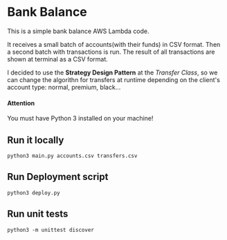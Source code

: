 # Bank Balance

This is a simple bank balance AWS Lambda code.

It receives a small batch of accounts(with their funds) in CSV format. Then a second batch
with transactions is run. The result of all transactions are shown at terminal
as a CSV format.

I decided to use the **Strategy Design Pattern** at the *Transfer Class*, so we can change
the algorithn for transfers at runtime depending on the client's account type: normal, premium, black...

#### Attention
You must have Python 3 installed on your machine!

## Run it locally

`python3 main.py accounts.csv transfers.csv`

## Run Deployment script

`python3 deploy.py`

## Run unit tests

`python3 -m unittest discover`
